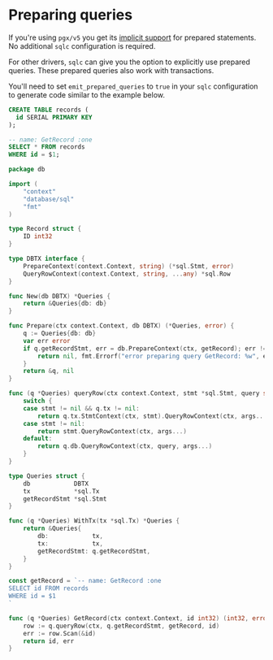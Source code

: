 # Preparing queries

If you're using `pgx/v5` you get its
[implicit support](https://github.com/jackc/pgx/wiki/Automatic-Prepared-Statement-Caching)
for prepared statements. No additional `sqlc` configuration is required.

For other drivers, `sqlc` can give you the option to explicitly use prepared
queries. These prepared queries also work with transactions.

You'll need to set `emit_prepared_queries` to `true` in your `sqlc` configuration
to generate code similar to the example below.

```sql
CREATE TABLE records (
  id SERIAL PRIMARY KEY
);

-- name: GetRecord :one
SELECT * FROM records
WHERE id = $1;
```

```go
package db

import (
	"context"
	"database/sql"
	"fmt"
)

type Record struct {
	ID int32
}

type DBTX interface {
	PrepareContext(context.Context, string) (*sql.Stmt, error)
	QueryRowContext(context.Context, string, ...any) *sql.Row
}

func New(db DBTX) *Queries {
	return &Queries{db: db}
}

func Prepare(ctx context.Context, db DBTX) (*Queries, error) {
	q := Queries{db: db}
	var err error
	if q.getRecordStmt, err = db.PrepareContext(ctx, getRecord); err != nil {
		return nil, fmt.Errorf("error preparing query GetRecord: %w", err)
	}
	return &q, nil
}

func (q *Queries) queryRow(ctx context.Context, stmt *sql.Stmt, query string, args ...any) *sql.Row {
	switch {
	case stmt != nil && q.tx != nil:
		return q.tx.StmtContext(ctx, stmt).QueryRowContext(ctx, args...)
	case stmt != nil:
		return stmt.QueryRowContext(ctx, args...)
	default:
		return q.db.QueryRowContext(ctx, query, args...)
	}
}

type Queries struct {
	db            DBTX
	tx            *sql.Tx
	getRecordStmt *sql.Stmt
}

func (q *Queries) WithTx(tx *sql.Tx) *Queries {
	return &Queries{
		db:            tx,
		tx:            tx,
		getRecordStmt: q.getRecordStmt,
	}
}

const getRecord = `-- name: GetRecord :one
SELECT id FROM records
WHERE id = $1
`

func (q *Queries) GetRecord(ctx context.Context, id int32) (int32, error) {
	row := q.queryRow(ctx, q.getRecordStmt, getRecord, id)
	err := row.Scan(&id)
	return id, err
}
```
